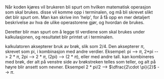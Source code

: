 Når koden kjøres vil brukeren bli spurt om hvilken matematisk operasjon som skal brukes. 
disse vil komme opp i terminalen, og må bli skrevet slikt det blir spurt om. Man kan 
skrive inn 'help', for å få opp en mer detaljert beskrivelse av hva de ulike operastorene 
gjør, og hvordan de brukes. 

Deretter blir man spurt om å legge til verdiene som skal brukes under kalkulasjonen, og
resultatet blir printet ut i terminalen.

kalkulatoren aksepterer bruk av brøk, slik som 2/4. Den aksepterer $\pi$, skrevet
som pi, i kombinasjon med andre verdier. Eksempel: pi --> $\pi$, 2*pi --> 2 * $\pi$, 2pi --> 2 * $\pi$, 
(2pi) --> (2 * $\pi$), eller med andre tall. kan kombineres med brøk, der alt på venstre side
av brøkstreken telles som teller, og alt på høyre blir ansett som nevner. Eksempel 
2 * pi/2 --> $\dfrac{2\cdot \pi}{2}$ --> $\pi$.

